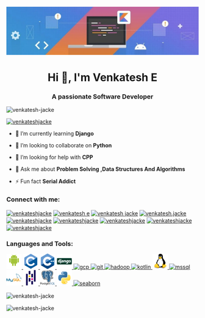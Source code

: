 ![MasterHead](banner.jpg)

<h1 align="center">Hi 👋, I'm Venkatesh E</h1>
<h3 align="center">A passionate Software Developer</h3>

<p align="left"> <img src="https://komarev.com/ghpvc/?username=venkatesh-jacke&label=Profile%20views&color=0e75b6&style=flat" alt="venkatesh-jacke" /> </p>

<p align="left"> <a href="https://twitter.com/venkateshjacke" target="blank"><img src="https://img.shields.io/twitter/follow/venkateshjacke?logo=twitter&style=for-the-badge" alt="venkateshjacke" /></a> </p>

- 🌱 I’m currently learning **Django**

- 👯 I’m looking to collaborate on **Python**

- 🤝 I’m looking for help with **CPP**

- 💬 Ask me about **Problem Solving ,Data Structures And Algorithms**

- ⚡ Fun fact **Serial Addict**

<h3 align="left">Connect with me:</h3>
<p align="left">
<a href="https://twitter.com/venkateshjacke" target="blank"><img align="center" src="https://raw.githubusercontent.com/rahuldkjain/github-profile-readme-generator/master/src/images/icons/Social/twitter.svg" alt="venkateshjacke" height="30" width="40" /></a>
<a href="https://linkedin.com/in/venkatesh e" target="blank"><img align="center" src="https://raw.githubusercontent.com/rahuldkjain/github-profile-readme-generator/master/src/images/icons/Social/linked-in-alt.svg" alt="venkatesh e" height="30" width="40" /></a>
<a href="https://stackoverflow.com/users/venkatesh jacke" target="blank"><img align="center" src="https://raw.githubusercontent.com/rahuldkjain/github-profile-readme-generator/master/src/images/icons/Social/stack-overflow.svg" alt="venkatesh jacke" height="30" width="40" /></a>
<a href="https://fb.com/venkatesh.jacke" target="blank"><img align="center" src="https://raw.githubusercontent.com/rahuldkjain/github-profile-readme-generator/master/src/images/icons/Social/facebook.svg" alt="venkatesh.jacke" height="30" width="40" /></a>
<a href="https://instagram.com/venkateshjacke" target="blank"><img align="center" src="https://raw.githubusercontent.com/rahuldkjain/github-profile-readme-generator/master/src/images/icons/Social/instagram.svg" alt="venkateshjacke" height="30" width="40" /></a>
<a href="https://www.codechef.com/users/venkateshjacke" target="blank"><img align="center" src="https://cdn.jsdelivr.net/npm/simple-icons@3.1.0/icons/codechef.svg" alt="venkateshjacke" height="30" width="40" /></a>
<a href="https://www.hackerrank.com/venkateshjacke" target="blank"><img align="center" src="https://raw.githubusercontent.com/rahuldkjain/github-profile-readme-generator/master/src/images/icons/Social/hackerrank.svg" alt="venkateshjacke" height="30" width="40" /></a>
<a href="https://www.leetcode.com/venkateshjacke" target="blank"><img align="center" src="https://raw.githubusercontent.com/rahuldkjain/github-profile-readme-generator/master/src/images/icons/Social/leet-code.svg" alt="venkateshjacke" height="30" width="40" /></a>
<a href="https://auth.geeksforgeeks.org/user/venkateshjacke" target="blank"><img align="center" src="https://raw.githubusercontent.com/rahuldkjain/github-profile-readme-generator/master/src/images/icons/Social/geeks-for-geeks.svg" alt="venkateshjacke" height="30" width="40" /></a>
</p>

<h3 align="left">Languages and Tools:</h3>
<p align="left"> <a href="https://developer.android.com" target="_blank" rel="noreferrer"> <img src="https://raw.githubusercontent.com/devicons/devicon/master/icons/android/android-original-wordmark.svg" alt="android" width="40" height="40"/> </a> <a href="https://www.cprogramming.com/" target="_blank" rel="noreferrer"> <img src="https://raw.githubusercontent.com/devicons/devicon/master/icons/c/c-original.svg" alt="c" width="40" height="40"/> </a> <a href="https://www.w3schools.com/cpp/" target="_blank" rel="noreferrer"> <img src="https://raw.githubusercontent.com/devicons/devicon/master/icons/cplusplus/cplusplus-original.svg" alt="cplusplus" width="40" height="40"/> </a> <a href="https://www.djangoproject.com/" target="_blank" rel="noreferrer"> <img src="https://raw.githubusercontent.com/devicons/devicon/master/icons/django/django-original.svg" alt="django" width="40" height="40"/> </a> <a href="https://cloud.google.com" target="_blank" rel="noreferrer"> <img src="https://www.vectorlogo.zone/logos/google_cloud/google_cloud-icon.svg" alt="gcp" width="40" height="40"/> </a> <a href="https://git-scm.com/" target="_blank" rel="noreferrer"> <img src="https://www.vectorlogo.zone/logos/git-scm/git-scm-icon.svg" alt="git" width="40" height="40"/> </a> <a href="https://hadoop.apache.org/" target="_blank" rel="noreferrer"> <img src="https://www.vectorlogo.zone/logos/apache_hadoop/apache_hadoop-icon.svg" alt="hadoop" width="40" height="40"/> </a> <a href="https://kotlinlang.org" target="_blank" rel="noreferrer"> <img src="https://www.vectorlogo.zone/logos/kotlinlang/kotlinlang-icon.svg" alt="kotlin" width="40" height="40"/> </a> <a href="https://www.linux.org/" target="_blank" rel="noreferrer"> <img src="https://raw.githubusercontent.com/devicons/devicon/master/icons/linux/linux-original.svg" alt="linux" width="40" height="40"/> </a> <a href="https://www.microsoft.com/en-us/sql-server" target="_blank" rel="noreferrer"> <img src="https://www.svgrepo.com/show/303229/microsoft-sql-server-logo.svg" alt="mssql" width="40" height="40"/> </a> <a href="https://www.mysql.com/" target="_blank" rel="noreferrer"> <img src="https://raw.githubusercontent.com/devicons/devicon/master/icons/mysql/mysql-original-wordmark.svg" alt="mysql" width="40" height="40"/> </a> <a href="https://pandas.pydata.org/" target="_blank" rel="noreferrer"> <img src="https://raw.githubusercontent.com/devicons/devicon/2ae2a900d2f041da66e950e4d48052658d850630/icons/pandas/pandas-original.svg" alt="pandas" width="40" height="40"/> </a> <a href="https://www.postgresql.org" target="_blank" rel="noreferrer"> <img src="https://raw.githubusercontent.com/devicons/devicon/master/icons/postgresql/postgresql-original-wordmark.svg" alt="postgresql" width="40" height="40"/> </a> <a href="https://www.python.org" target="_blank" rel="noreferrer"> <img src="https://raw.githubusercontent.com/devicons/devicon/master/icons/python/python-original.svg" alt="python" width="40" height="40"/> </a> <a href="https://seaborn.pydata.org/" target="_blank" rel="noreferrer"> <img src="https://seaborn.pydata.org/_images/logo-mark-lightbg.svg" alt="seaborn" width="40" height="40"/> </a> </p>

<p><img align="center" src="https://github-readme-stats.vercel.app/api/top-langs?username=venkatesh-jacke&show_icons=true&locale=en&layout=compact" alt="venkatesh-jacke" /></p>

<p><img align="center" src="https://github-readme-streak-stats.herokuapp.com/?user=venkatesh-jacke&" alt="venkatesh-jacke" /></p>
